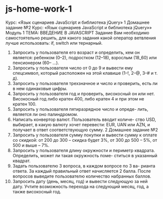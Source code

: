 # js-home-work-1
Курс: «Язык сценариев JavaScript и библиотека jQuery»
1
Домашнее задание №2 Курс:
«Язык сценариев JavaScript и библиотека jQuery»»
Модуль 1
ТЕМА: ВВЕДЕНИЕ В JAVASCRIPT
Задание
Вам необходимо самостоятельно решить, для какого задания
какой оператор ветвления лучше использовать: if, switch или
тернарный.
1. Запросить у пользователя его возраст и определить, кем он
является: ребенком (0–2), подростком (12–18), взрослым
(18_60) или пенсионером (60– ...).
2. Запросить у пользователя число от 0 до 9 и вывести ему
спецсимвол, который расположен на этой клавише (1–!,
2–@, 3–# и т. д).
3. Запросить у пользователя трехзначное и число и проверить,
есть ли в нем одинаковые цифры.
4. Запросить у пользователя год и проверить, високосный он
или нет. Високосный год либо кратен 400, либо кратен 4 и
при этом не кратен 100.
5. Запросить у пользователя пятиразрядное число и опреде-
лить, является ли оно палиндромом.
6. Написать конвертор валют. Пользователь вводит количе-
ство USD, выбирает, в какую валюту хочет перевести: EUR,
UAN или AZN, и получает в ответ соответствующую сумму.
2
Домашнее задание №2
7. Запросить у пользователя сумму покупки и вывести сумму
к оплате со скидкой: от 200 до 300 – скидка будет 3%, от 300
до 500 – 5%, от 500 и выше – 7%.
8. Запросить у пользователя длину окружности и периметр
квадрата. Определить, может ли такая окружность поме-
ститься в указанный квадрат.
9. Задать пользователю 3 вопроса, в каждом вопросе по 3 ва-
рианта ответа. За каждый правильный ответ начисляется 2
балла. После вопросов выведите пользователю количество
набранных баллов.
10. Запросить дату (день, месяц, год) и вывести следующую
за ней дату. Учтите возможность перехода на следующий
месяц, год, а также високосный год.
